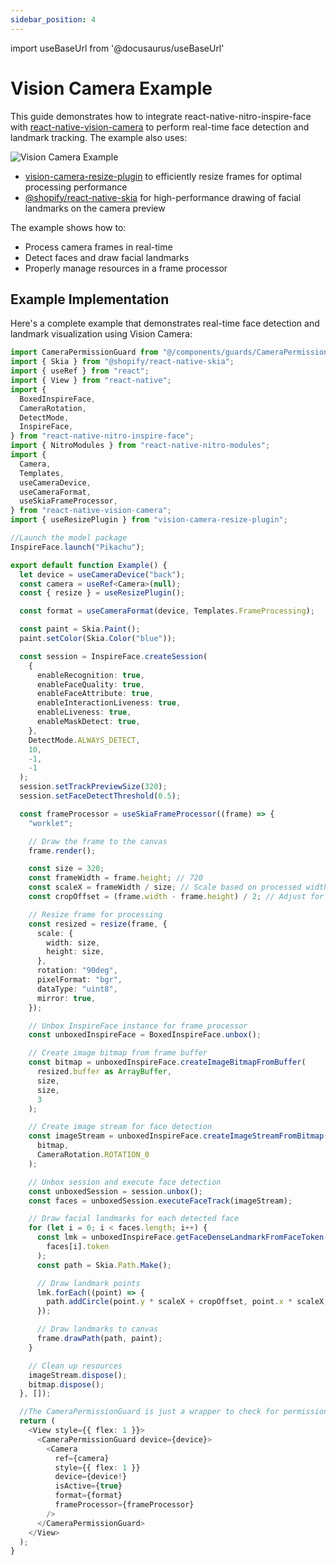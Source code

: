 ```yaml
---
sidebar_position: 4
---
```


import useBaseUrl from '@docusaurus/useBaseUrl'

# Vision Camera Example

This guide demonstrates how to integrate react-native-nitro-inspire-face with [react-native-vision-camera](https://mrousavy.com/react-native-vision-camera/) to perform real-time face detection and landmark tracking. The example also uses:

<div style={{ float: 'right', marginLeft: "10px" }}>
  <img src={useBaseUrl("img/vision-camera-example.png")} style={{ width: 200, height: 'auto' }} alt="Vision Camera Example" />
</div>

- [vision-camera-resize-plugin](https://github.com/mrousavy/vision-camera-resize-plugin) to efficiently resize frames for optimal processing performance
- [@shopify/react-native-skia](https://github.com/Shopify/react-native-skia) for high-performance drawing of facial landmarks on the camera preview

The example shows how to:

- Process camera frames in real-time
- Detect faces and draw facial landmarks
- Properly manage resources in a frame processor

## Example Implementation

Here's a complete example that demonstrates real-time face detection and landmark visualization using Vision Camera:

```typescript
import CameraPermissionGuard from "@/components/guards/CameraPermissionGuard";
import { Skia } from "@shopify/react-native-skia";
import { useRef } from "react";
import { View } from "react-native";
import {
  BoxedInspireFace,
  CameraRotation,
  DetectMode,
  InspireFace,
} from "react-native-nitro-inspire-face";
import { NitroModules } from "react-native-nitro-modules";
import {
  Camera,
  Templates,
  useCameraDevice,
  useCameraFormat,
  useSkiaFrameProcessor,
} from "react-native-vision-camera";
import { useResizePlugin } from "vision-camera-resize-plugin";

//Launch the model package
InspireFace.launch("Pikachu");

export default function Example() {
  let device = useCameraDevice("back");
  const camera = useRef<Camera>(null);
  const { resize } = useResizePlugin();

  const format = useCameraFormat(device, Templates.FrameProcessing);

  const paint = Skia.Paint();
  paint.setColor(Skia.Color("blue"));

  const session = InspireFace.createSession(
    {
      enableRecognition: true,
      enableFaceQuality: true,
      enableFaceAttribute: true,
      enableInteractionLiveness: true,
      enableLiveness: true,
      enableMaskDetect: true,
    },
    DetectMode.ALWAYS_DETECT,
    10,
    -1,
    -1
  );
  session.setTrackPreviewSize(320);
  session.setFaceDetectThreshold(0.5);

  const frameProcessor = useSkiaFrameProcessor((frame) => {
    "worklet";

    // Draw the frame to the canvas
    frame.render();

    const size = 320;
    const frameWidth = frame.height; // 720
    const scaleX = frameWidth / size; // Scale based on processed width
    const cropOffset = (frame.width - frame.height) / 2; // Adjust for cropping

    // Resize frame for processing
    const resized = resize(frame, {
      scale: {
        width: size,
        height: size,
      },
      rotation: "90deg",
      pixelFormat: "bgr",
      dataType: "uint8",
      mirror: true,
    });

    // Unbox InspireFace instance for frame processor
    const unboxedInspireFace = BoxedInspireFace.unbox();

    // Create image bitmap from frame buffer
    const bitmap = unboxedInspireFace.createImageBitmapFromBuffer(
      resized.buffer as ArrayBuffer,
      size,
      size,
      3
    );

    // Create image stream for face detection
    const imageStream = unboxedInspireFace.createImageStreamFromBitmap(
      bitmap,
      CameraRotation.ROTATION_0
    );

    // Unbox session and execute face detection
    const unboxedSession = session.unbox();
    const faces = unboxedSession.executeFaceTrack(imageStream);

    // Draw facial landmarks for each detected face
    for (let i = 0; i < faces.length; i++) {
      const lmk = unboxedInspireFace.getFaceDenseLandmarkFromFaceToken(
        faces[i].token
      );
      const path = Skia.Path.Make();

      // Draw landmark points
      lmk.forEach((point) => {
        path.addCircle(point.y * scaleX + cropOffset, point.x * scaleX, 3);
      });

      // Draw landmarks to canvas
      frame.drawPath(path, paint);
    }

    // Clean up resources
    imageStream.dispose();
    bitmap.dispose();
  }, []);

  //The CameraPermissionGuard is just a wrapper to check for permissions
  return (
    <View style={{ flex: 1 }}>
      <CameraPermissionGuard device={device}>
        <Camera
          ref={camera}
          style={{ flex: 1 }}
          device={device!}
          isActive={true}
          format={format}
          frameProcessor={frameProcessor}
        />
      </CameraPermissionGuard>
    </View>
  );
}
```
